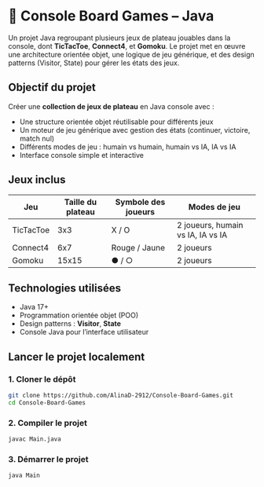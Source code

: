# 🎲 Console Board Games – Java

Un projet Java regroupant plusieurs jeux de plateau jouables dans la console, dont **TicTacToe**, **Connect4**, et **Gomoku**. Le projet met en œuvre une architecture orientée objet, une logique de jeu générique, et des design patterns (Visitor, State) pour gérer les états des jeux.

## Objectif du projet

Créer une **collection de jeux de plateau** en Java console avec :

- Une structure orientée objet réutilisable pour différents jeux
- Un moteur de jeu générique avec gestion des états (continuer, victoire, match nul)
- Différents modes de jeu : humain vs humain, humain vs IA, IA vs IA
- Interface console simple et interactive

## Jeux inclus

| Jeu | Taille du plateau | Symbole des joueurs | Modes de jeu |
|-----|-----------------|------------------|--------------|
| TicTacToe | 3x3 | X / O | 2 joueurs, humain vs IA, IA vs IA |
| Connect4 | 6x7 | Rouge / Jaune | 2 joueurs |
| Gomoku | 15x15 | ● / ○ | 2 joueurs |

## Technologies utilisées

- Java 17+
- Programmation orientée objet (POO)
- Design patterns : **Visitor**, **State**
- Console Java pour l’interface utilisateur

## Lancer le projet localement

### 1. Cloner le dépôt

```bash
git clone https://github.com/AlinaD-2912/Console-Board-Games.git
cd Console-Board-Games
```
### 2. Compiler le projet
```bash
javac Main.java
```
### 3. Démarrer le projet
```bash
java Main
```
